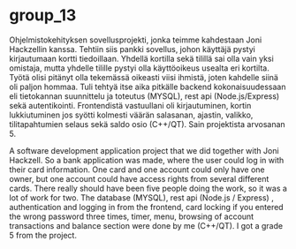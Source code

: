 # group_13

Ohjelmistokehityksen sovellusprojekti, jonka teimme kahdestaan Joni Hackzellin kanssa. Tehtiin siis pankki sovellus, johon käyttäjä pystyi kirjautumaan kortti tiedoillaan. Yhdellä kortilla sekä tilillä sai olla vain yksi omistaja, mutta yhdelle tilille pystyi olla käyttöoikeus usealta eri kortilta. Työtä olisi pitänyt olla tekemässä oikeasti viisi ihmistä, joten kahdelle siinä oli paljon hommaa. Tuli tehtyä itse aika pitkälle backend kokonaisuudessaan eli tietokannan suunnittelu ja toteutus (MYSQL), rest api (Node.js/Express) sekä autentikointi. Frontendistä vastuullani oli kirjautuminen, kortin lukkiutuminen jos syötti kolmesti väärän salasanan, ajastin, valikko, tilitapahtumien selaus sekä saldo osio (C++/QT). Sain projektista arvosanan 5. 

A software development application project that we did together with Joni Hackzell. So a bank application was made, where the user could log in with their card information. One card and one account could only have one owner, but one account could have access rights from several different cards. There really should have been five people doing the work, so it was a lot of work for two. The database (MYSQL), rest api (Node.js / Express) , authentication and logging in from the frontend, card locking if you entered the wrong password three times, timer, menu, browsing of account transactions and balance section were done by me (C++/QT). I got a grade 5 from the project.
